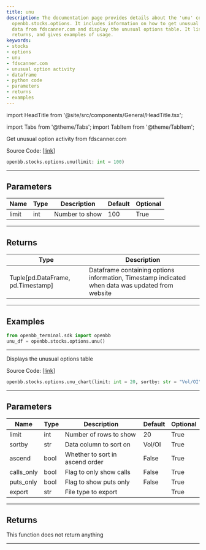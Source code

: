 ```yaml
---
title: unu
description: The documentation page provides details about the 'unu' command from
  openbb.stocks.options. It includes information on how to get unusual option activity
  data from fdscanner.com and display the unusual options table. It lists parameters,
  returns, and gives examples of usage.
keywords:
- stocks
- options
- unu
- fdscanner.com
- unusual option activity
- dataframe
- python code
- parameters
- returns
- examples
---
```


import HeadTitle from '@site/src/components/General/HeadTitle.tsx';

<HeadTitle title="stocks.options.unu - Reference | OpenBB SDK Docs" />

import Tabs from '@theme/Tabs';
import TabItem from '@theme/TabItem';

<Tabs>
<TabItem value="model" label="Model" default>

Get unusual option activity from fdscanner.com

Source Code: [[link](https://github.com/OpenBB-finance/OpenBBTerminal/tree/main/openbb_terminal/stocks/options/fdscanner_model.py#L19)]

```python
openbb.stocks.options.unu(limit: int = 100)
```

---

## Parameters

| Name | Type | Description | Default | Optional |
| ---- | ---- | ----------- | ------- | -------- |
| limit | int | Number to show | 100 | True |


---

## Returns

| Type | Description |
| ---- | ----------- |
| Tuple[pd.DataFrame, pd.Timestamp] | Dataframe containing options information, Timestamp indicated when data was updated from website |
---

## Examples

```python
from openbb_terminal.sdk import openbb
unu_df = openbb.stocks.options.unu()
```

---

</TabItem>
<TabItem value="view" label="Chart">

Displays the unusual options table

Source Code: [[link](https://github.com/OpenBB-finance/OpenBBTerminal/tree/main/openbb_terminal/stocks/options/fdscanner_view.py#L15)]

```python
openbb.stocks.options.unu_chart(limit: int = 20, sortby: str = "Vol/OI", ascend: bool = False, calls_only: bool = False, puts_only: bool = False, export: str = "")
```

---

## Parameters

| Name | Type | Description | Default | Optional |
| ---- | ---- | ----------- | ------- | -------- |
| limit | int | Number of rows to show | 20 | True |
| sortby | str | Data column to sort on | Vol/OI | True |
| ascend | bool | Whether to sort in ascend order | False | True |
| calls_only | bool | Flag to only show calls | False | True |
| puts_only | bool | Flag to show puts only | False | True |
| export | str | File type to export |  | True |


---

## Returns

This function does not return anything

---

</TabItem>
</Tabs>
